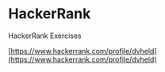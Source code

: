 # HackerRank
HackerRank Exercises

[https://www.hackerrank.com/profile/dvheld](https://www.hackerrank.com/profile/dvheld)